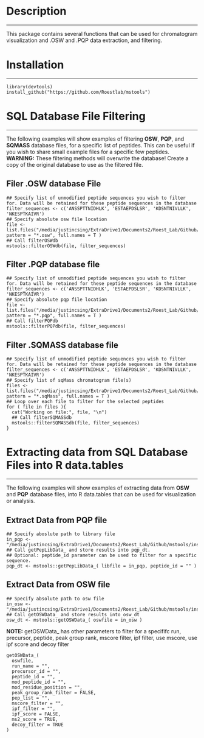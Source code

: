 # Description
***
This package contains several functions that can be used for chromatogram visualization and .OSW and .PQP data extraction, and filtering.

# Installation
***
```
library(devtools)
install_github("https://github.com/Roestlab/mstools")
```
# SQL Database File Filtering
***
The following examples will show examples of filtering **OSW**, **PQP**, and **SQMASS** database files, for a specific list of peptides. This can be useful if you wish to share small example files for a specific few peptides. <br/>
**WARNING:** These filtering methods will overwrite the database! Create a copy of the original database to use as the filtered file.

##  Filer .OSW database File
```
## Specify list of unmodified peptide sequences you wish to filter for. Data will be retained for these peptide sequences in the database
filter_sequences <- c('ANSSPTTNIDHLK', 'ESTAEPDSLSR', 'KDSNTNIVLLK', 'NKESPTKAIVR')
## Specify absolute osw file location
file <- list.files("/media/justincsing/ExtraDrive1/Documents2/Roest_Lab/Github/DrawAlignR/inst/extdata/Synthetic_Dilution_Phosphoproteomics/osw/", pattern = "*.osw", full.names = T )
## Call filterOSWdb
mstools::filterOSWdb(file, filter_sequences)
```

## Filter .PQP database file
```
## Specify list of unmodified peptide sequences you wish to filter for. Data will be retained for these peptide sequences in the database
filter_sequences <- c('ANSSPTTNIDHLK', 'ESTAEPDSLSR', 'KDSNTNIVLLK', 'NKESPTKAIVR')
## Specify absolute pqp file location
file <- list.files("/media/justincsing/ExtraDrive1/Documents2/Roest_Lab/Github/DrawAlignR/inst/extdata/Synthetic_Dilution_Phosphoproteomics/pqp/", pattern = "*.pqp", full.names = T )
## Call filterPQPdb
mstools::filterPQPdb(file, filter_sequences)
```

## Filter .SQMASS database file
```
## Specify list of unmodified peptide sequences you wish to filter for. Data will be retained for these peptide sequences in the database
filter_sequences <- c('ANSSPTTNIDHLK', 'ESTAEPDSLSR', 'KDSNTNIVLLK', 'NKESPTKAIVR')
## Specify list of sqMass chromatogram file(s)
files <- list.files("/media/justincsing/ExtraDrive1/Documents2/Roest_Lab/Github/DrawAlignR/inst/extdata/Synthetic_Dilution_Phosphoproteomics/sqmass/", pattern = "*.sqMass", full.names = T )
## Loop over each file to filter for the selected peptides
for ( file in files ){
  cat("Working on file:", file, "\n")
  ## Call filterSQMASSdb
  mstools::filterSQMASSdb(file, filter_sequences)
}
```

# Extracting data from SQL Database Files into R data.tables
***
The following examples will show examples of extracting data from **OSW** and **PQP** database files, into R data.tables that can be used for visualization or analysis.

## Extract Data from PQP file
```
## Specify aboslute path to library file
in_pqp <- "/media/justincsing/ExtraDrive1/Documents2/Roest_Lab/Github/mstools/inst/extdata/Synthetic_Dilution_Phosphoproteomics/pqp/psgs_phospho_optimized_decoys.pqp"
## Call getPepLibData_ and store results into pqp_dt.
## Optional: peptide_id parameter can be used to filter for a specific sequence.
pqp_dt <- mstools::getPepLibData_( libfile = in_pqp, peptide_id = "" )
```

## Extract Data from OSW file
```
## Specify absolute path to osw file
in_osw <- "/media/justincsing/ExtraDrive1/Documents2/Roest_Lab/Github/mstools/inst/extdata/Synthetic_Dilution_Phosphoproteomics/osw/merged.merged.osw"
## Call getOSWData_ and store results into osw_dt
osw_dt <- mstools::getOSWData_( oswfile = in_osw )
```
**NOTE:** getOSWData_ has other parameters to filter for a specififc run, precursor, peptide, peak group rank, mscore filter, ipf filter, use mscore, use ipf score and decoy filter
```
getOSWData_(
  oswfile,
  run_name = "",
  precursor_id = "",
  peptide_id = "",
  mod_peptide_id = "",
  mod_residue_position = "",
  peak_group_rank_filter = FALSE,
  pep_list = "",
  mscore_filter = "",
  ipf_filter = "",
  ipf_score = FALSE,
  ms2_score = TRUE,
  decoy_filter = TRUE
)
```
